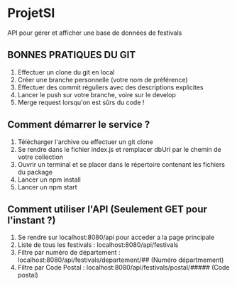 # ProjetSI
API pour gérer et afficher une base de données de festivals 

## BONNES PRATIQUES DU GIT 
1) Effectuer un clone du git en local
2) Créer une branche personnelle (votre nom de préférence) 
3) Effectuer des commit réguliers avec des descriptions explicites
4) Lancer le push sur votre branche, voire sur le develop
5) Merge request lorsqu'on est sûrs du code !

## Comment démarrer le service ?
1) Télécharger l'archive ou effectuer un git clone
2) Se rendre dans le fichier index.js et remplacer dbUrl par le chemin de votre collection
3) Ouvrir un terminal et se placer dans le répertoire contenant les fichiers du package
4) Lancer un npm install
5) Lancer un npm start

## Comment utiliser l'API (Seulement GET pour l'instant ?)
1) Se rendre sur localhost:8080/api pour acceder a la page principale
2) Liste de tous les festivals : localhost:8080/api/festivals
3) Filtre par numéro de département : localhost:8080/api/festivals/departement/## (Numéro départmement)
4) Filtre par Code Postal : localhost:8080/api/festivals/postal/##### (Code postal)  
